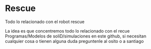 # Rescue
Todo lo relacionado con el robot rescue

La idea es que concentremos todo lo relacionado con el recue Programas/Modelos de soliD/simulaciones en este github, si necesitan cualquier cosa o tienen alguna duda 
preguntenle al osito o a santiago
